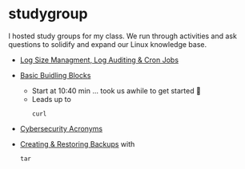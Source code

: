 # studygroup
I hosted study groups for my class. We run through activities and ask questions to solidify and expand our Linux knowledge base.

- [Log Size Managment, Log Auditing & Cron Jobs](https://1drv.ms/v/s!AjduuC0e3vtugVnel3yELmYiUOsI?e=cKkZL9)
-  [Basic Buidling Blocks](https://1drv.ms/v/s!AjduuC0e3vtuccWT4rLX19TfEXc?e=KJGBnd) 
    - Start at 10:40 min ... took us awhile to get started :hand_over_mouth:
    - Leads up to <pre><code>curl</code></pre>
    
- [Cybersecurity Acronyms](https://1drv.ms/v/s!AjduuC0e3vtugUB5X5HcPpSHHJnu?e=QvZyCB)
- [Creating & Restoring Backups](https://1drv.ms/v/s!AjduuC0e3vtugWBTtezf_ja-NnVa?e=gMoAty) with <pre><code>tar</code></pre>

